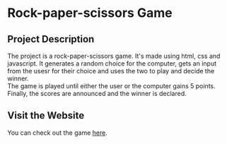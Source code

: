 # Rock-paper-scissors Game

## Project Description
The project is a rock-paper-scissors game. It's made using html, css and javascript. 
It generates a random choice for the computer, gets an input from the usesr for their choice and uses the two to play and decide the winner.  
The game is played until either the user or the computer gains 5 points. Finally, the scores are announced and the winner is declared.  

## Visit the Website
You can check out the game [here](https://rizzitsinha.github.io/rock-paper-scissors/). 

